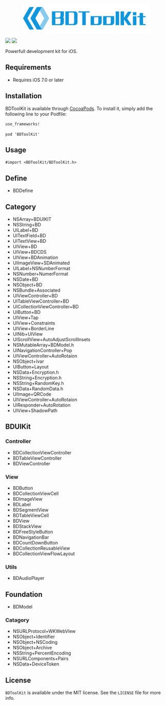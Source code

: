 <p align="center">
  <img src="https://raw.githubusercontent.com/reference/BDToolKit/master/BDToolKit.png" width=400 />
</p>
<img src="https://img.shields.io/badge/BDToolKit-Objective--C-orange.svg">  
<img src="https://img.shields.io/badge/License-MIT-lightgrey.svg">

Powerfull development kit for iOS.

## Requirements

* Requires iOS 7.0 or later

## Installation

BDToolKit is available through [CocoaPods](https://cocoapods.org/pods/BDToolKit). To install it, simply add the following line to your Podfile:

```
use_frameworks!

pod 'BDToolKit'
```

## Usage

```
#import <BDToolKit/BDToolKit.h>
```

## Define

* BDDefine

## Category

* NSArray+BDUIKIT
* NSString+BD
* UILabel+BD
* UITextField+BD
* UITextView+BD
* UIView+BD
* UIView+BDCDS
* UIView+BDAnimation
* UIImageView+SDAnimated
* UILabel+NSNumberFormat
* NSNumber+NumerFormat
* NSDate+BD
* NSObject+BD
* NSBundle+Associated
* UIViewController+BD
* UITableViewController+BD
* UICollectionViewController+BD
* UIButton+BD
* UIView+Tap
* UIView+Constraints
* UIView+BorderLine
* UINib+UIView
* UIScrollView+AutoAdjustScrollInsets
* NSMutableArray+BDModel.h
* UINavigationController+Pop
* UIViewController+AutoRotaion
* NSObject+Ivar
* UIButton+Layout
* NSData+Encryption.h
* NSString+Encryption.h
* NSString+RandomKey.h
* NSData+RandomData.h
* UIImage+QRCode
* UIViewController+AutoRotaion
* UIResponder+AutoRotation
* UIView+ShadowPath

## BDUIKit

### Controller

* BDCollectionViewController
* BDTableViewController
* BDViewController

### View

* BDButton
* BDCollectionViewCell
* BDImageView
* BDLabel
* BDSegmentView
* BDTableViewCell
* BDView
* BDStackView
* BDFreeStyleButton
* BDNavigationBar
* BDCountDownButton
* BDCollectionReusableView
* BDCollectionViewFlowLayout

### Utils
* BDAudioPlayer

## Foundation

* BDModel

### Catagory

* NSURLProtocol+WKWebVIew
* NSObject+Identifier
* NSObject+NSCoding
* NSObject+Archive
* NSString+PercentEncoding
* NSURLComponents+Pairs
* NSData+DeviceToken

## License

`BDToolKit` is available under the MIT license. See the `LICENSE` file for more info.
